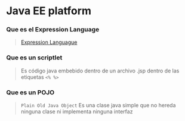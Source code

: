 # Java EE platform

### Que es el Expression Language
> [Expression Languague](https://www.apuntesdejava.com/2014/10/tutorial-jsf-22-sesion-9-lenguaje-de.html)

### Que es un scriptlet
> Es código java embebido dentro de un archivo .jsp dentro de las etiquetas `<% %>`

### Que es un POJO
> `Plain Old Java Object` Es una clase java simple que no hereda ninguna clase ni implementa ninguna interfaz
